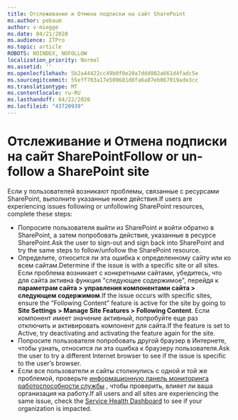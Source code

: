 ```yaml
---
title: Отслеживание и Отмена подписки на сайт SharePoint
ms.author: pebaum
author: v-miegge
ms.date: 04/21/2020
ms.audience: ITPro
ms.topic: article
ROBOTS: NOINDEX, NOFOLLOW
localization_priority: Normal
ms.assetid: ''
ms.openlocfilehash: 5b2a44422cc49b0f0e20a7ddd802a661d4fadc5e
ms.sourcegitcommit: 55eff703a17e500681d8fa6a87eb067019ade3cc
ms.translationtype: MT
ms.contentlocale: ru-RU
ms.lasthandoff: 04/22/2020
ms.locfileid: "43720939"
---
```

# <a name="follow-or-un-follow-a-sharepoint-site"></a><span data-ttu-id="fbfd7-102">Отслеживание и Отмена подписки на сайт SharePoint</span><span class="sxs-lookup"><span data-stu-id="fbfd7-102">Follow or un-follow a SharePoint site</span></span>

<span data-ttu-id="fbfd7-103">Если у пользователей возникают проблемы, связанные с ресурсами SharePoint, выполните указанные ниже действия.</span><span class="sxs-lookup"><span data-stu-id="fbfd7-103">If users are experiencing issues following or unfollowing SharePoint resources, complete these steps:</span></span>

* <span data-ttu-id="fbfd7-104">Попросите пользователя выйти из SharePoint и войти обратно в SharePoint, а затем попробовать действия, указанные в ресурсе SharePoint.</span><span class="sxs-lookup"><span data-stu-id="fbfd7-104">Ask the user to sign-out and sign back into SharePoint and try the same steps to follow/unfollow the SharePoint resource.</span></span>
* <span data-ttu-id="fbfd7-105">Определите, относится ли эта ошибка к определенному сайту или ко всем сайтам.</span><span class="sxs-lookup"><span data-stu-id="fbfd7-105">Determine if the issue is with a specific site or all sites.</span></span> <span data-ttu-id="fbfd7-106">Если проблема возникает с конкретными сайтами, убедитесь, что для сайта активна функция "следующее содержимое", перейдя к **параметрам сайта > управления компонентами сайта > следующем содержимом**.</span><span class="sxs-lookup"><span data-stu-id="fbfd7-106">If the issue occurs with specific sites, ensure the “Following Content” feature is active for the site by going to **Site Settings > Manage Site Features > Following Content**.</span></span> <span data-ttu-id="fbfd7-107">Если компонент имеет значение активный, попробуйте еще раз отключить и активировать компонент для сайта.</span><span class="sxs-lookup"><span data-stu-id="fbfd7-107">If the feature is set to Active, try deactivating and activating the feature again for the site.</span></span>
* <span data-ttu-id="fbfd7-108">Попросите пользователя попробовать другой браузер в Интернете, чтобы узнать, относится ли эта ошибка к браузеру пользователя.</span><span class="sxs-lookup"><span data-stu-id="fbfd7-108">Ask the user to try a different Internet browser to see if the issue is specific to the user’s browser.</span></span>
* <span data-ttu-id="fbfd7-109">Если все пользователи и сайты столкнулись с одной и той же проблемой, проверьте [информационную панель мониторинга работоспособности службы](https://admin.microsoft.com/AdminPortal/Home#/servicehealth) , чтобы проверить, влияет ли ваша организация на работу.</span><span class="sxs-lookup"><span data-stu-id="fbfd7-109">If all users and all sites are experiencing the same issue, check the [Service Health Dashboard](https://admin.microsoft.com/AdminPortal/Home#/servicehealth) to see if your organization is impacted.</span></span>

